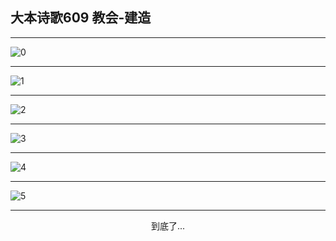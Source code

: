 
## 大本诗歌609 教会-建造
        
<div id="aplayer0"></div>

---

<img alt="0" data-original="https://cdn.jsdelivr.net/gh/k34869/shi/data/d0609/0">

---

<img alt="1" data-original="https://cdn.jsdelivr.net/gh/k34869/shi/data/d0609/1">

---

<img alt="2" data-original="https://cdn.jsdelivr.net/gh/k34869/shi/data/d0609/2">

---

<img alt="3" data-original="https://cdn.jsdelivr.net/gh/k34869/shi/data/d0609/3">

---

<img alt="4" data-original="https://cdn.jsdelivr.net/gh/k34869/shi/data/d0609/4">

---

<img alt="5" data-original="https://cdn.jsdelivr.net/gh/k34869/shi/data/d0609/5">

---

<p style="text-align: center">到底了...</p>

<script src="/js/dist-view.js"></script>

<script>
MAIN.id = 'd0609';
        
const ap0 = new APlayer({
    container: document.getElementById('aplayer0'),
    volume: 1,
    loop: 'none',
    preload: 'none',
    audio: [{
        name: '大本诗歌609.mp3',
        artist: '大本诗歌',
        url: 'https://res.wx.qq.com/voice/getvoice?mediaid=MzI0NTk3MDM5M18yMjQ3NDk1MjI0',
        cover: '/favicon'
    }]
});
</script>
